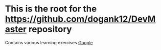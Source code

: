 # This is the root for the https://github.com/dogank12/DevMaster repository #

Contains various learning exercises
[Google](https://www.google.com)

